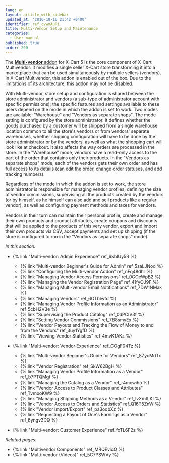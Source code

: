 ```yaml
---
lang: en
layout: article_with_sidebar
updated_at: '2016-10-16 21:42 +0400'
identifier: ref_cvwmAuRi
title: Multi-Vendor Setup and Maintenance
categories:
  - User manual
published: true
order: 200
---
```

The [**Multi-vendor** addon](https://market.x-cart.com/addons/suppliers-multivendors.html "Multi-Vendor") for X-Cart 5 is the core component of X-Cart Multivendor: it modifies a single seller X-Cart store transforming it into a marketplace that can be used simultaneously by multiple sellers (vendors). In X-Cart Multivendor, this addon is enabled out of the box. Due to the limitations of its architecture, this addon may not be disabled.

With Multi-vendor, store setup and configuration is shared between the store administrator and vendors (a sub-type of administrator account with specific permissions); the specific features and settings available to these users depend on the mode in which the addon is set to work. Two modes are available: "Warehouse" and "Vendors as separate shops". The mode setting is configured by the store administrator. It defines whether the goods purchased by a customer will be shipped from a single warehouse location common to all the store's vendors or from vendors' separate warehouses, whether shipping configuration will have to be done by the store administrator or by the vendors, as well as what the shopping cart will look like at checkout. It also affects the way orders are processed in the store. In the "Warehouse" mode, vendors have a read-only access to the part of the order that contains only their products. In the "Vendors as separate shops" mode, each of the vendors gets their own order and has full access to its details (can edit the order, change order statuses, and add tracking numbers).

Regardless of the mode in which the addon is set to work, the store administrator is responsible for managing vendor profiles, defining the size of vendor commissions, supervising all the products created by the vendors (or by himself, as he himself can also add and sell products like a regular vendor), as well as configuring payment methods and taxes for vendors.

Vendors in their turn can maintain their personal profile, create and manage their own products and product attributes, create coupons and discounts that will be applied to the products of this very vendor, export and import their own products via CSV, accept payments and set up shipping (if the store is configured to run in the "Vendors as separate shops" mode).

_In this section:_

*   {% link "Multi-vendor: Admin Experience" ref_6kbIUy5R %}
    *   {% link "Multi-vendor Beginner's Guide for Admin" ref_5saLJNod %}
    *   {% link "Configuring the Multi-vendor Addon" ref_nFq48dhr %}
    *   {% link "Managing Vendor Access Permissions" ref_0GOeWpB2 %}
    *   {% link "Managing the Vendor Registration Page" ref_41fyOJ9F %}
    *   {% link "Managing Multi-vendor Email Notifications" ref_7DW1NMak %}
    *   {% link "Managing Vendors" ref_6OTbIwfd %}
    *   {% link "Managing Vendor Profile Information as an Administrator" ref_5cbH2V3e %}
    *   {% link "Supervising the Product Catalog" ref_0dPCIV3f %}
    *   {% link "Setting Vendor Commissions" ref_7B8smyEx %}
    *   {% link "Vendor Payouts and Tracking the Flow of Money to and from the Vendors" ref_3uy1YgfD %}
    *   {% link "Viewing Vendor Statistics" ref_4mvK1AKz %}

*   {% link "Multi-vendor: Vendor Experience" ref_COgF04Tz %}
    *   {% link "Multi-vendor Beginner's Guide for Vendors" ref_SZycMdTx %}
    *   {% link "Vendor Registration" ref_SkW62BgH %}
    *   {% link "Managing Vendor Profile Information as a Vendor" ref_b7PTQMgf %}
    *   {% link "Managing the Catalog as a Vendor" ref_r4mcwiho %}
    *   {% link "Vendor Access to Product Classes and Attributes" ref_TvmooKW9 %}
    *   {% link "Managing Shipping Methods as a Vendor" ref_IvXmtLKI %}
    *   {% link "Vendor Access to Orders and Statistics" ref_Q16T5ZnW %}
    *   {% link "Vendor Import/Export" ref_pa3oqbXz %}
    *   {% link "Requesting a Payout of One's Earnings as a Vendor" ref_6yngv3DQ %}

*   {% link "Multi-vendor: Customer Experience" ref_fxTL6F2z %}

_Related pages:_

*   {% link "Multivendor Components" ref_MRQEvicQ %}
*   {% link "Multi-vendor (Videos)" ref_5C7PSWVy %}
